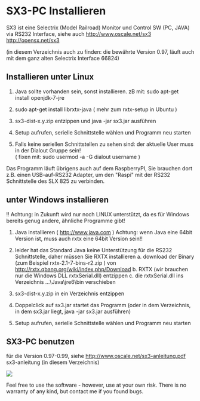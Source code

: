 # SX3-PC Installieren

SX3 ist eine Selectrix (Model Railroad) Monitor und Control SW (PC, JAVA) via RS232 Interface, siehe auch
	http://www.oscale.net/sx3 
	http://opensx.net/sx3
	 
(in diesem Verzeichnis auch zu finden: die bewährte Version 0.97, läuft auch mit dem ganz alten Selectrix Interface 66824)

## Installieren unter Linux

1. Java sollte vorhanden sein, sonst installieren. 
zB mit: 
sudo apt-get install openjdk-7-jre 

2. sudo apt-get install librxtx-java
( mehr zum rxtx-setup in Ubuntu )

3. sx3-dist-x.y.zip entzippen und java -jar sx3.jar ausführen

4. Setup aufrufen, serielle Schnittstelle wählen und Programm neu starten

5. Falls keine seriellen Schnittstellen zu sehen sind: der aktuelle User
muss in der Dialout Gruppe sein!  
     ( fixen mit:   sudo usermod -a -G dialout username )

Das Programm läuft übrigens auch auf dem RaspberryPI, Sie brauchen dort z.B. einen USB-auf-RS232 Adapter, um den "Raspi" mit der RS232 Schnittstelle des SLX 825 zu verbinden.

## unter Windows installieren

!! Achtung: in Zukunft wird nur noch LINUX unterstützt, da es für Windows bereits genug andere, ähnliche Programme gibt!

1. Java installieren  ( http://www.java.com ) 
Achtung: wenn Java eine 64bit Version ist, muss auch rxtx eine 64bit Version sein!!

2. leider hat das Standard Java keine Unterstützung für die RS232 Schnittstelle, daher müssen Sie RXTX installieren
	a. download der Binary (zum Beispiel rxtx-2.1-7-bins-r2.zip ) 
              von    http://rxtx.qbang.org/wiki/index.php/Download
	b. RXTX (wir brauchen nur die Windows DLL rxtxSerial.dll) entzippen
	c. die rxtxSerial.dll ins Verzeichnis ...\Java\jre6\bin verschieben

3. sx3-dist-x.y.zip in ein Verzeichnis entzippen

4. Doppelclick auf sx3.jar startet das Programm
   (oder in dem Verzeichnis, in dem sx3.jar liegt, java -jar sx3.jar ausführen)

5. Setup aufrufen, serielle Schnittstelle wählen und Programm neu starten


## SX3-PC benutzen

für die Version 0.97-0.99, siehe 
http://www.oscale.net/sx3-anleitung.pdf
sx3-anleitung (in diesem Verzeichnis)

<img src="http://www.oscale.net/images/sx3-monitor.png" />

Feel free to use the software - however, use at your own risk. There is no warranty of any kind, but contact me if you found bugs.

